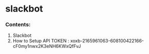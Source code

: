 # slackbot
### Contents:

1. Slackbot
2. How to Setup
API TOKEN : xoxb-2165961063-608100422166-cF0my1nwx2K3eNH6KWxQfFvJ
